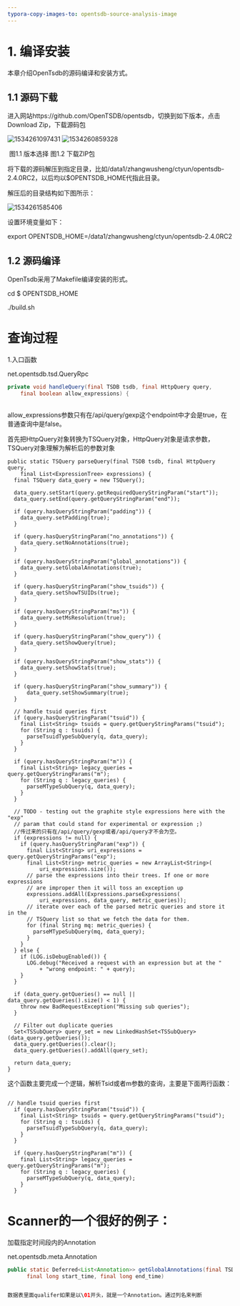 ```yaml
---
typora-copy-images-to: opentsdb-source-analysis-image
---
```


# 1. 编译安装

本章介绍OpenTsdb的源码编译和安装方式。

## 1.1 源码下载

进入网站https://github.com/OpenTSDB/opentsdb，切换到如下版本，点击Download Zip，下载源码包

![1534261097431](opentsdb-source-analysis-image\1534261097431.png)       ![1534260859328](opentsdb-source-analysis-image\1534260859328.png)                                                           

​              图1.1  版本选择                                                               图1.2 下载ZIP包

将下载的源码解压到指定目录，比如/data1/zhangwusheng/ctyun/opentsdb-2.4.0RC2，以后均以$OPENTSDB_HOME代指此目录。

解压后的目录结构如下图所示：

![1534261585406](opentsdb-source-analysis-image\1534261585406.png)

设置环境变量如下：

export OPENTSDB_HOME=/data1/zhangwusheng/ctyun/opentsdb-2.4.0RC2

## 1.2 源码编译

OpenTsdb采用了Makefile编译安装的形式。

cd $ OPENTSDB_HOME

./build.sh





# 查询过程

1.入口函数



net.opentsdb.tsd.QueryRpc

```java
private void handleQuery(final TSDB tsdb, final HttpQuery query, 
    final boolean allow_expressions) {
         
```
allow_expressions参数只有在/api/query/gexp这个endpoint中才会是true，在普通查询中是false。



首先把HttpQuery对象转换为TSQuery对象，HttpQuery对象是请求参数，TSQuery对象理解为解析后的参数对象
```
public static TSQuery parseQuery(final TSDB tsdb, final HttpQuery query,
    final List<ExpressionTree> expressions) {
  final TSQuery data_query = new TSQuery();
  
  data_query.setStart(query.getRequiredQueryStringParam("start"));
  data_query.setEnd(query.getQueryStringParam("end"));
  
  if (query.hasQueryStringParam("padding")) {
    data_query.setPadding(true);
  }
  
  if (query.hasQueryStringParam("no_annotations")) {
    data_query.setNoAnnotations(true);
  }
  
  if (query.hasQueryStringParam("global_annotations")) {
    data_query.setGlobalAnnotations(true);
  }
  
  if (query.hasQueryStringParam("show_tsuids")) {
    data_query.setShowTSUIDs(true);
  }
  
  if (query.hasQueryStringParam("ms")) {
    data_query.setMsResolution(true);
  }
  
  if (query.hasQueryStringParam("show_query")) {
    data_query.setShowQuery(true);
  }  
  
  if (query.hasQueryStringParam("show_stats")) {
    data_query.setShowStats(true);
  }    
  
  if (query.hasQueryStringParam("show_summary")) {
      data_query.setShowSummary(true);
  }
  
  // handle tsuid queries first
  if (query.hasQueryStringParam("tsuid")) {
    final List<String> tsuids = query.getQueryStringParams("tsuid");     
    for (String q : tsuids) {
      parseTsuidTypeSubQuery(q, data_query);
    }
  }
  
  if (query.hasQueryStringParam("m")) {
    final List<String> legacy_queries = query.getQueryStringParams("m");      
    for (String q : legacy_queries) {
      parseMTypeSubQuery(q, data_query);
    }
  }
  
  // TODO - testing out the graphite style expressions here with the "exp" 
  // param that could stand for experimental or expression ;)
  //传过来的只有在/api/query/gexp或者/api/query才不会为空。
  if (expressions != null) {
    if (query.hasQueryStringParam("exp")) {
      final List<String> uri_expressions = query.getQueryStringParams("exp");
      final List<String> metric_queries = new ArrayList<String>(
          uri_expressions.size());
      // parse the expressions into their trees. If one or more expressions 
      // are improper then it will toss an exception up
      expressions.addAll(Expressions.parseExpressions(
          uri_expressions, data_query, metric_queries));
      // iterate over each of the parsed metric queries and store it in the
      // TSQuery list so that we fetch the data for them.
      for (final String mq: metric_queries) {
        parseMTypeSubQuery(mq, data_query);
      }
    }
  } else {
    if (LOG.isDebugEnabled()) {
      LOG.debug("Received a request with an expression but at the "
          + "wrong endpoint: " + query);
    }
  }
  
  if (data_query.getQueries() == null || data_query.getQueries().size() < 1) {
    throw new BadRequestException("Missing sub queries");
  }

  // Filter out duplicate queries
  Set<TSSubQuery> query_set = new LinkedHashSet<TSSubQuery>(data_query.getQueries());
  data_query.getQueries().clear();
  data_query.getQueries().addAll(query_set);

  return data_query;
}
```


这个函数主要完成一个逻辑，解析Tsid或者m参数的查询，主要是下面两行函数：



```

// handle tsuid queries first
  if (query.hasQueryStringParam("tsuid")) {
    final List<String> tsuids = query.getQueryStringParams("tsuid");     
    for (String q : tsuids) {
      parseTsuidTypeSubQuery(q, data_query);
    }
  }

  if (query.hasQueryStringParam("m")) {
    final List<String> legacy_queries = query.getQueryStringParams("m");      
    for (String q : legacy_queries) {
      parseMTypeSubQuery(q, data_query);
    }
  }

```
# Scanner的一个很好的例子：

加载指定时间段内的Annotation



net.opentsdb.meta.Annotation

```java
public static Deferred<List<Annotation>> getGlobalAnnotations(final TSDB tsdb, 
      final long start_time, final long end_time)


数据表里面qualifer如果是以\01开头，就是一个Annotation。通过列名来判断
```